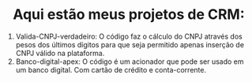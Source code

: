 <h1 align="center"> Aqui estão meus projetos de CRM: </h1>

1. Valida-CNPJ-verdadeiro: O código faz o cálculo do CNPJ através dos pesos dos últimos dígitos para que seja permitido apenas inserção de CNPJ válido na plataforma.
2. Banco-digital-apex: O código é um acionador que pode ser usado em um banco digital. Com cartão de crédito e conta-corrente.

